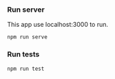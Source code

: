 ### Run server
This app use localhost:3000 to run.
```
npm run serve
```

### Run tests
```
npm run test
```